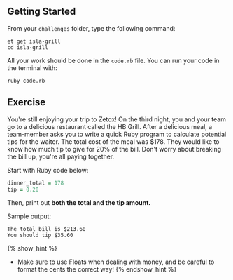 ## Getting Started

From your `challenges` folder, type the following command:

```
et get isla-grill
cd isla-grill
```

All your work should be done in the `code.rb` file. You can run your code in the terminal with:

```
ruby code.rb
```

## Exercise

You're still enjoying your trip to Zetox! On the third night, you and your
team go to a delicious restaurant called the HB Grill. After a delicious meal,
a team-member asks you to write a quick Ruby program to calculate potential tips
for the waiter. The total cost of the meal was $178. They would like to know
how much tip to give for 20% of the bill. Don't worry about breaking the bill up, you're all paying together.

Start with Ruby code below:

```ruby
dinner_total = 178
tip = 0.20
```
Then, print out **both the total and the tip amount.**  

Sample output:

```no-highlight
The total bill is $213.60
You should tip $35.60
```

{% show_hint %}
- Make sure to use Floats when dealing with money, and be careful to format the cents the correct way!
{% endshow_hint %}
